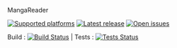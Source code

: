 MangaReader

[![Supported platforms][badge-platforms]][Releases] [![Latest release][badge-release]][Releases] [![Open issues][badge-issues]][Issues] 

Build : [![Build Status][badge-tfs]][TFS] | Tests : [![Tests Status][badge-test]][TFS]

  [Releases]: https://github.com/MonkAlex/MangaReader/releases "MangaReader Releases"
  [Issues]: https://github.com/MonkAlex/MangaReader/issues "MangaReader Issues"
  [TFS]: https://monkalex.visualstudio.com/DefaultCollection/MangaReader "MangaReader TFS"
  [badge-platforms]: https://img.shields.io/badge/platform-Windows%20WPF%20%7C%20Linux%20(mono%20CLI)-green.svg "Supported platforms"
  [badge-release]: https://img.shields.io/github/release/MonkAlex/MangaReader.svg "Latest release"
  [badge-issues]: https://img.shields.io/github/issues/MonkAlex/MangaReader.svg "Open issues"
  [badge-tfs]: https://monkalex.visualstudio.com/DefaultCollection/_apis/public/build/definitions/480b2f63-99d5-4563-ac9e-d48816b0419b/2/badge "Build Status"
  [badge-test]: https://monkalex.visualstudio.com/DefaultCollection/_apis/public/build/definitions/480b2f63-99d5-4563-ac9e-d48816b0419b/3/badge "Tests Status"
